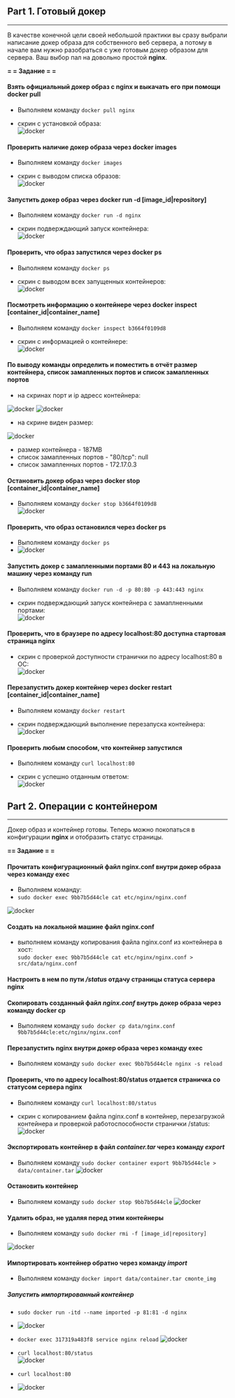 ## Part 1. Готовый докер
---
В качестве конечной цели своей небольшой практики вы сразу выбрали написание докер образа для собственного веб сервера, а потому в начале вам нужно разобраться с уже готовым докер образом для сервера.
Ваш выбор пал на довольно простой __nginx__.  

__= = Задание = =__  

#### Взять официальный докер образ с __nginx__ и выкачать его при помощи docker pull  

- Выполняем команду `docker pull nginx`  

- скрин с установкой образа:  
![docker](images/1_1.png)  

#### Проверить наличие докер образа через docker images  

- Выполняем команду `docker images`  

- скрин с выводом списка образов:  
![docker](images/1_2.png)  

#### Запустить докер образ через docker run -d [image_id|repository]  

- Выполняем команду `docker run -d nginx`  

- скрин подверждающий запуск контейнера:  
![docker](images/1_3.png)  

#### Проверить, что образ запустился через docker ps  

- Выполняем команду `docker ps`  

- скрин с выводом всех запущенных контейнеров:  
![docker](images/1_4.png)  

#### Посмотреть информацию о контейнере через docker inspect [container_id|container_name]  

- Выполняем команду `docker inspect b3664f0109d8`  

- скрин с информацией о контейнере:  
![docker](images/1_5.png)  

#### По выводу команды определить и поместить в отчёт размер контейнера, список замапленных портов и список замапленных портов  

- на скринах порт и ip адресс контейнера:  

![docker](images/1_6.png) 
![docker](images/1_6,5.png) 

- на скрине виден размер:  

![docker](images/1_2.png)  

- размер контейнера         - 187MB 
- список замапленных портов - "80/tcp": null
- список замапленных портов - 172.17.0.3  

#### Остановить докер образ через docker stop [container_id|container_name]  

- Выполняем команду `docker stop b3664f0109d8`  
![docker](images/1_7.png) 

#### Проверить, что образ остановился через docker ps  

- Выполняем команду `docker ps`
- ![docker](images/1_8.png)    

#### Запустить докер с замапленными портами 80 и 443 на локальную машину через команду run  

- Выполняем команду `docker run -d -p 80:80 -p 443:443 nginx` 

- скрин подверждающий запуск контейнера с замаплненными портами:  
![docker](images/1_9.png)  

#### Проверить, что в браузере по адресу localhost:80 доступна стартовая страница nginx 

- скрин с проверкой доступности странички по адресу localhost:80 в ОС:  
![docker](images/1_12.png)  

#### Перезапустить докер контейнер через docker restart [container_id|container_name]  

- Выполняем команду `docker restart`  

- скрин подверждающий выполнение перезапуска контейнера:  
![docker](images/1_11.png)  

#### Проверить любым способом, что контейнер запустился  

- Выполняем команду `curl localhost:80` 

- скрин с успешно отданным ответом:  
![docker](images/1_13.png)  


## Part 2. Операции с контейнером
---
Докер образ и контейнер готовы. Теперь можно покопаться в конфигурации __nginx__ и отобразить статус страницы.

__== Задание = =__

#### Прочитать конфигурационный файл nginx.conf внутри докер образа через команду exec  

- Выполняем команду:  
- `sudo docker exec 9bb7b5d44cle cat etc/nginx/nginx.conf`  

![docker](images/2_1.png)  

#### Создать на локальной машине файл nginx.conf  

- выполняем команду копирования файла nginx.conf из контейнера в хост:  
`sudo docker exec 9bb7b5d44cle cat etc/nginx/nginx.conf > src/data/nginx.conf`

#### Настроить в нем по пути */status* отдачу страницы статуса сервера __nginx__   

#### Скопировать созданный файл *nginx.conf* внутрь докер образа через команду docker cp  

- Выполняем команду `sudo docker cp data/nginx.conf 9bb7b5d44cle:etc/nginx/nginx.conf` 

#### Перезапустить nginx внутри докер образа через команду exec  

- Выполняем команду `sudo docker exec 9bb7b5d44cle nginx -s reload`

#### Проверить, что по адресу localhost:80/status отдается страничка со статусом сервера nginx  

- Выполняем команду `curl localhost:80/status`  

- скрин с копированием файла nginx.conf в контейнер, перезагрузкой контейнера и проверкой работоспособности странички /status:  
![docker](images/2_4.png)   

#### Экспортировать контейнер в файл *container.tar* через команду *export*

- Выполняем команду `sudo docker container export 9bb7b5d44cle > data/container.tar`
![docker](images/2_9.png)  
#### Остановить контейнер  

- Выполняем команду `sudo docker stop 9bb7b5d44cle`
![docker](images/2_7.png)  
#### Удалить образ, не удаляя перед этим контейнеры  

- Выполняем команду `sudo docker rmi -f [image_id|repository]`   

![docker](images/2_8.png) 

#### Импортировать контейнер обратно через команду *import*  

- Выполняем команду  `docker import data/container.tar cmonte_img` 

##### Запустить импортированный контейнер  

- `sudo docker run -itd --name imported -p 81:81 -d nginx`
- ![docker](images/2_11.png) 
- `docker exec 317319a483f8 service nginx reload`
![docker](images/2_14.png)  

- `curl localhost:80/status`  
![docker](images/2_16.png)
- `curl localhost:80` 
- ![docker](images/2_15.png)
